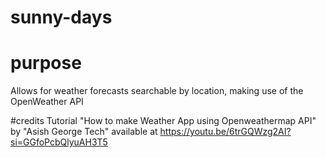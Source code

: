 # sunny-days

# purpose 
Allows for weather forecasts searchable by location, making use of the OpenWeather API

#credits
Tutorial "How to make Weather App using Openweathermap API" by "Asish George Tech" available at https://youtu.be/6trGQWzg2AI?si=GGfoPcbQlyuAH3T5
